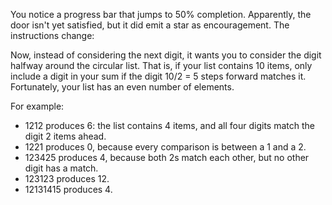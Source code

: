 You notice a progress bar that jumps to 50% completion. Apparently,
the door isn't yet satisfied, but it did emit a star as
encouragement. The instructions change:

Now, instead of considering the next digit, it wants you to consider
the digit halfway around the circular list. That is, if your list
contains 10 items, only include a digit in your sum if the digit 10/2
= 5 steps forward matches it. Fortunately, your list has an even
number of elements.

For example:

- 1212 produces 6: the list contains 4 items, and all four digits
  match the digit 2 items ahead.
- 1221 produces 0, because every comparison is between a 1 and a 2.
- 123425 produces 4, because both 2s match each other, but no other
  digit has a match.
- 123123 produces 12.
- 12131415 produces 4.
